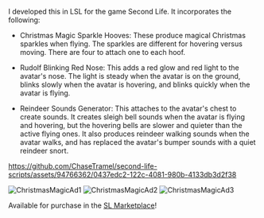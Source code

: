 I developed this in LSL for the game Second Life. It incorporates the following: 

- Christmas Magic Sparkle Hooves: These produce magical Christmas sparkles when flying. The sparkles are different for hovering versus moving. There are four to attach one to each hoof.

- Rudolf Blinking Red Nose: This adds a red glow and red light to the avatar's nose. The light is steady when the avatar is on the ground, blinks slowly when the avatar is hovering, and blinks quickly when the avatar is flying.

- Reindeer Sounds Generator: This attaches to the avatar's chest to create sounds. It creates sleigh bell sounds when the avatar is flying and hovering, but the hovering bells are slower and quieter than the active flying ones. It also produces reindeer walking sounds when the avatar walks, and has replaced the avatar's bumper sounds with a quiet reindeer snort.

https://github.com/ChaseTramel/second-life-scripts/assets/94766362/0437edc2-122c-4081-980b-4133db3d2f38

![ChristmasMagicAd1](https://github.com/ChaseTramel/second-life-scripts/assets/94766362/27c6bb23-80ce-4fab-aa21-739aeb363a60)
![ChristmasMagicAd2](https://github.com/ChaseTramel/second-life-scripts/assets/94766362/dcad07a0-ee02-4939-87a1-85d36568fcd1)
![ChristmasMagicAd3](https://github.com/ChaseTramel/second-life-scripts/assets/94766362/4e1f80a6-057d-4112-a6d2-ba1cc3c81b1f)

Available for purchase in the [SL Marketplace](https://marketplace.secondlife.com/p/Christmas-Magic-Sounds-Littlepaws/24310242)!
